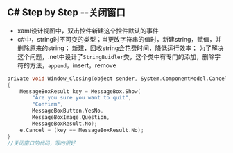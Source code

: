 ## C#  Step by Step --关闭窗口
- xaml设计视图中，双击控件新建这个控件默认的事件
- c#中，string时不可变的类型；当更改字符串的值时，新建string，赋值，并删除原来的string；
新建，回收string会花费时间，降低运行效率；
为了解决这个问题，.net中设计了`StringBuidler`类，这个类中有专门的添加，删除字符的方法，`append`，insert，remove

```  c
private void Window_Closing(object sender, System.ComponentModel.CancelEventArgs e)
{
	MessageBoxResult key = MessageBox.Show(
		"Are you sure you want to quit",
		"Confirm",
		MessageBoxButton.YesNo,
		MessageBoxImage.Question,
		MessageBoxResult.No);
	e.Cancel = (key == MessageBoxResult.No);
}
//关闭窗口的代码，写的很好
```